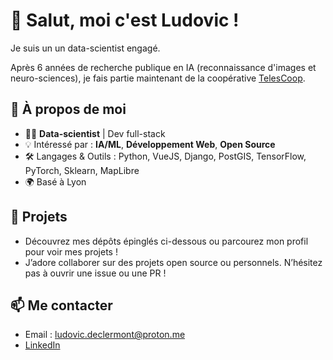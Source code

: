 # 👋 Salut, moi c'est Ludovic !

Je suis un un data-scientist engagé.  

Après 6 années de recherche publique en IA (reconnaissance d'images et neuro-sciences), je fais partie maintenant de la coopérative [TelesCoop](https://telescoop.fr).

## 🚀 À propos de moi

- 🧑‍💻 **Data-scientist** | Dev full-stack
- 💡 Intéressé par : **IA/ML**, **Développement Web**, **Open Source**
- 🛠️ Langages & Outils : Python, VueJS, Django, PostGIS, TensorFlow, PyTorch, Sklearn, MapLibre
- 🌍 Basé à Lyon

## 📝 Projets

- Découvrez mes dépôts épinglés ci-dessous ou parcourez mon profil pour voir mes projets !
- J’adore collaborer sur des projets open source ou personnels. N’hésitez pas à ouvrir une issue ou une PR !

## 📫 Me contacter

- Email : ludovic.declermont@proton.me
- [LinkedIn](https://www.linkedin.com/in/ludovic-de-clermont-6142b792/)

